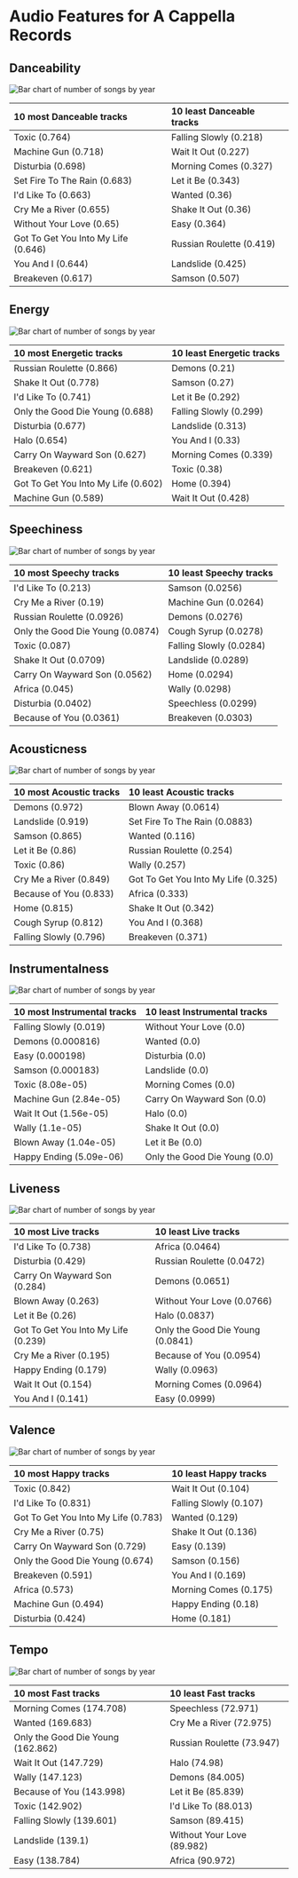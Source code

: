 # Audio Features for A Cappella Records

## Danceability

![Bar chart of number of songs by year](../../images/labels/a_cappella_records/audio_features/audio_danceability/distribution.png)

| 10 most Danceable tracks | 10 least Danceable tracks |
|:---|:---|
| Toxic (0.764) | Falling Slowly (0.218) |
| Machine Gun (0.718) | Wait It Out (0.227) |
| Disturbia (0.698) | Morning Comes (0.327) |
| Set Fire To The Rain (0.683) | Let it Be (0.343) |
| I'd Like To (0.663) | Wanted (0.36) |
| Cry Me a River (0.655) | Shake It Out (0.36) |
| Without Your Love (0.65) | Easy (0.364) |
| Got To Get You Into My Life (0.646) | Russian Roulette (0.419) |
| You And I (0.644) | Landslide (0.425) |
| Breakeven (0.617) | Samson (0.507) |

## Energy

![Bar chart of number of songs by year](../../images/labels/a_cappella_records/audio_features/audio_energy/distribution.png)

| 10 most Energetic tracks | 10 least Energetic tracks |
|:---|:---|
| Russian Roulette (0.866) | Demons (0.21) |
| Shake It Out (0.778) | Samson (0.27) |
| I'd Like To (0.741) | Let it Be (0.292) |
| Only the Good Die Young (0.688) | Falling Slowly (0.299) |
| Disturbia (0.677) | Landslide (0.313) |
| Halo (0.654) | You And I (0.33) |
| Carry On Wayward Son (0.627) | Morning Comes (0.339) |
| Breakeven (0.621) | Toxic (0.38) |
| Got To Get You Into My Life (0.602) | Home (0.394) |
| Machine Gun (0.589) | Wait It Out (0.428) |

## Speechiness

![Bar chart of number of songs by year](../../images/labels/a_cappella_records/audio_features/audio_speechiness/distribution.png)

| 10 most Speechy tracks | 10 least Speechy tracks |
|:---|:---|
| I'd Like To (0.213) | Samson (0.0256) |
| Cry Me a River (0.19) | Machine Gun (0.0264) |
| Russian Roulette (0.0926) | Demons (0.0276) |
| Only the Good Die Young (0.0874) | Cough Syrup (0.0278) |
| Toxic (0.087) | Falling Slowly (0.0284) |
| Shake It Out (0.0709) | Landslide (0.0289) |
| Carry On Wayward Son (0.0562) | Home (0.0294) |
| Africa (0.045) | Wally (0.0298) |
| Disturbia (0.0402) | Speechless (0.0299) |
| Because of You (0.0361) | Breakeven (0.0303) |

## Acousticness

![Bar chart of number of songs by year](../../images/labels/a_cappella_records/audio_features/audio_acousticness/distribution.png)

| 10 most Acoustic tracks | 10 least Acoustic tracks |
|:---|:---|
| Demons (0.972) | Blown Away (0.0614) |
| Landslide (0.919) | Set Fire To The Rain (0.0883) |
| Samson (0.865) | Wanted (0.116) |
| Let it Be (0.86) | Russian Roulette (0.254) |
| Toxic (0.86) | Wally (0.257) |
| Cry Me a River (0.849) | Got To Get You Into My Life (0.325) |
| Because of You (0.833) | Africa (0.333) |
| Home (0.815) | Shake It Out (0.342) |
| Cough Syrup (0.812) | You And I (0.368) |
| Falling Slowly (0.796) | Breakeven (0.371) |

## Instrumentalness

![Bar chart of number of songs by year](../../images/labels/a_cappella_records/audio_features/audio_instrumentalness/distribution.png)

| 10 most Instrumental tracks | 10 least Instrumental tracks |
|:---|:---|
| Falling Slowly (0.019) | Without Your Love (0.0) |
| Demons (0.000816) | Wanted (0.0) |
| Easy (0.000198) | Disturbia (0.0) |
| Samson (0.000183) | Landslide (0.0) |
| Toxic (8.08e-05) | Morning Comes (0.0) |
| Machine Gun (2.84e-05) | Carry On Wayward Son (0.0) |
| Wait It Out (1.56e-05) | Halo (0.0) |
| Wally (1.1e-05) | Shake It Out (0.0) |
| Blown Away (1.04e-05) | Let it Be (0.0) |
| Happy Ending (5.09e-06) | Only the Good Die Young (0.0) |

## Liveness

![Bar chart of number of songs by year](../../images/labels/a_cappella_records/audio_features/audio_liveness/distribution.png)

| 10 most Live tracks | 10 least Live tracks |
|:---|:---|
| I'd Like To (0.738) | Africa (0.0464) |
| Disturbia (0.429) | Russian Roulette (0.0472) |
| Carry On Wayward Son (0.284) | Demons (0.0651) |
| Blown Away (0.263) | Without Your Love (0.0766) |
| Let it Be (0.26) | Halo (0.0837) |
| Got To Get You Into My Life (0.239) | Only the Good Die Young (0.0841) |
| Cry Me a River (0.195) | Because of You (0.0954) |
| Happy Ending (0.179) | Wally (0.0963) |
| Wait It Out (0.154) | Morning Comes (0.0964) |
| You And I (0.141) | Easy (0.0999) |

## Valence

![Bar chart of number of songs by year](../../images/labels/a_cappella_records/audio_features/audio_valence/distribution.png)

| 10 most Happy tracks | 10 least Happy tracks |
|:---|:---|
| Toxic (0.842) | Wait It Out (0.104) |
| I'd Like To (0.831) | Falling Slowly (0.107) |
| Got To Get You Into My Life (0.783) | Wanted (0.129) |
| Cry Me a River (0.75) | Shake It Out (0.136) |
| Carry On Wayward Son (0.729) | Easy (0.139) |
| Only the Good Die Young (0.674) | Samson (0.156) |
| Breakeven (0.591) | You And I (0.169) |
| Africa (0.573) | Morning Comes (0.175) |
| Machine Gun (0.494) | Happy Ending (0.18) |
| Disturbia (0.424) | Home (0.181) |

## Tempo

![Bar chart of number of songs by year](../../images/labels/a_cappella_records/audio_features/audio_tempo/distribution.png)

| 10 most Fast tracks | 10 least Fast tracks |
|:---|:---|
| Morning Comes (174.708) | Speechless (72.971) |
| Wanted (169.683) | Cry Me a River (72.975) |
| Only the Good Die Young (162.862) | Russian Roulette (73.947) |
| Wait It Out (147.729) | Halo (74.98) |
| Wally (147.123) | Demons (84.005) |
| Because of You (143.998) | Let it Be (85.839) |
| Toxic (142.902) | I'd Like To (88.013) |
| Falling Slowly (139.601) | Samson (89.415) |
| Landslide (139.1) | Without Your Love (89.982) |
| Easy (138.784) | Africa (90.972) |
